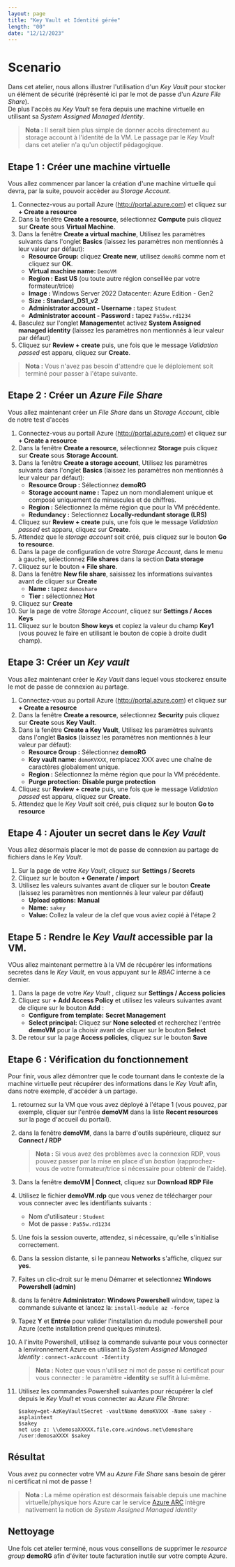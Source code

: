 ```yaml
---
layout: page
title: "Key Vault et Identité gérée"
length: "00"
date: "12/12/2023"
---
```

# Scenario
Dans cet atelier, nous allons illustrer l'utilisation d'un *Key Vault* pour stocker un élément de sécurité (réprésenté ici par le mot de passe d'un *Azure File Share*).  
De plus l'accès au *Key Vault* se fera depuis une machine virtuelle en utilisant sa *System Assigned Managed Identity*.  
> **Nota :** Il serait bien plus simple de donner accès directement au storage account à l'identité de la VM. Le passage par le *Key Vault* dans cet atelier n'a qu'un objectif pédagogique.  

## Etape 1 : Créer une machine virtuelle
Vous allez commencer par lancer la création d'une machine virtuelle qui devra, par la suite, pouvoir accèder au *Storage Account*.  
1. Connectez-vous au portail Azure (http://portal.azure.com) et cliquez sur **+ Create a resource**
1. Dans la fenêtre **Create a resource**, sélectionnez **Compute** puis cliquez sur **Create** sous **Virtual Machine**.
1. Dans la fenêtre **Create a virtual machine**, Utilisez les paramètres suivants dans l'onglet **Basics** (laissez les paramètres non mentionnés à leur valeur par défaut):  
   - **Resource Group:** cliquez **Create new**, utilisez ```demoRG``` comme nom et cliquez sur **OK**.
   - **Virtual machine name:** ```DemoVM```
   - **Region :** **East US** (ou toute autre région conseillée par votre formateur/trice)
   - **Image :** Windows Server 2022 Datacenter: Azure Edition - Gen2
   - **Size :** **Standard_DS1_v2**
   - **Administrator account - Username :** tapez ```Student```
   - **Administrator account - Password :** tapez ```Pa55w.rd1234```
1. Basculez sur l'onglet **Management**et activez **System Assigned managed identity** (laissez les paramètres non mentionnés à leur valeur par défaut)  
1. Cliquez sur **Review + create** puis, une fois que le message *Validation passed* est apparu, cliquez sur **Create**.
> **Nota :** Vous n'avez pas besoin d'attendre que le déploiement soit terminé pour passer à l'étape suivante.  

## Etape 2 : Créer un *Azure File Share*
Vous allez maintenant créer un *File Share* dans un *Storage Account*, cible de notre test d'accès
1. Connectez-vous au portail Azure (http://portal.azure.com) et cliquez sur **+ Create a resource**
1. Dans la fenêtre **Create a resource**, sélectionnez **Storage** puis cliquez sur **Create** sous **Storage Account**.
1. Dans la fenêtre **Create a storage account**, Utilisez les paramètres suivants dans l'onglet **Basics** (laissez les paramètres non mentionnés à leur valeur par défaut):  
    - **Resource Group :** Sélectionnez **demoRG**
    - **Storage account name :** Tapez un nom mondialement unique et composé uniquement de minuscules et de chiffres.
    - **Region :** Sélectionnez la même région que pour la VM précédente.
    - **Redundancy :** Selectionnez **Locally-redundant storage (LRS)**
1. Cliquez sur **Review + create** puis, une fois que le message *Validation passed* est apparu, cliquez sur **Create**.
1. Attendez que le *storage account* soit créé, puis cliquez sur le bouton **Go to resource**.
1. Dans la page de configuration de votre *Storage Account*, dans le menu à gauche, sélectionnez **File shares** dans la section **Data storage**
1. Cliquez sur le bouton **+ File share**.
1. Dans la fenêtre **New file share**, saisissez les informations suivantes avant de cliquer sur **Create**
    - **Name :** tapez ```demoshare```
    - **Tier :** sélectionnez **Hot**
1. Cliquez sur **Create**
1. Sur la page de votre *Storage Account*, cliquez sur **Settings / Acces Keys**
1. Cliquez sur le bouton **Show keys** et copiez la valeur du champ **Key1** (vous pouvez le faire en utilisant le bouton de copie à droite dudit champ).  

## Etape 3: Créer un *Key vault*
Vous allez maintenant créer le *Key Vault* dans lequel vous stockerez ensuite le mot de passe de connexion au partage.
1. Connectez-vous au portail Azure (http://portal.azure.com) et cliquez sur **+ Create a resource**
1. Dans la fenêtre **Create a resource**, sélectionnez **Security** puis cliquez sur **Create** sous **Key Vault**.
1. Dans la fenêtre **Create a Key Vault**, Utilisez les paramètres suivants dans l'onglet **Basics** (laissez les paramètres non mentionnés à leur valeur par défaut):  
    - **Resource Group :** Sélectionnez **demoRG**
    - **Key vault name:** ```demoKVXXX```, remplacez XXX avec une chaîne de caractères globalement unique.
    - **Region :** Sélectionnez la même région que pour la VM précédente.
    - **Purge protection:** **Disable purge protection**
1. Cliquez sur **Review + create** puis, une fois que le message *Validation passed* est apparu, cliquez sur **Create**.
1. Attendez que le *Key Vault* soit créé, puis cliquez sur le bouton **Go to resource**  

## Etape 4 : Ajouter un secret dans le *Key Vault*
Vous allez désormais placer le mot de passe de connexion au partage de fichiers dans le *Key Vault*.  
1. Sur la page de votre *Key Vault*, cliquez sur **Settings / Secrets**
1. Cliquez sur le bouton **+ Generate / import**
1. Utilisez les valeurs suivantes avant de cliquer sur le bouton **Create**  (laissez les paramètres non mentionnés à leur valeur par défaut)
    - **Upload options:** **Manual**
    - **Name:** ```sakey```
    - **Value:** Collez la valeur de la clef que vous aviez copié à l'étape 2  

## Etape 5 : Rendre le *Key Vault* accessible par la VM.
VOus allez maintenant permettre à la VM de récupérer les informations secretes dans le *Key Vault*, en vous appuyant sur le *RBAC* interne à ce dernier.
1. Dans la page de votre *Key Vault* , cliquez sur **Settings / Access policies**
1. Cliquez sur **+ Add Access Policy** et utilisez les valeurs suivantes avant de cliqure sur le bouton **Add** :
    - **Configure from template:** **Secret Management**
    - **Select principal:** Cliquez sur **None selected** et recherchez l'entrée **demoVM** pour la choisir avant de cliquer sur le bouton **Select**  
1. De retour sur la page **Access policies**, cliquez sur le bouton **Save**  

## Etape 6 : Vérification du fonctionnement
Pour finir, vous allez démontrer que le code tournant dans le contexte de la machine virtuelle peut récupérer des informations dans le *Key Vault* afin, dans notre exemple, d'accéder à un partage.
1. retournez sur la VM que vous avez déployé à l'étape 1 (vous pouvez, par exemple, cliquer sur l'entrée **demoVM** dans la liste **Recent resources** sur la page d'accueil du portail).
1. dans la fenêtre **demoVM**, dans la barre d'outils supérieure, cliquez sur **Connect / RDP**
    > **Nota :** Si vous avez des problèmes avec la connexion RDP, vous pouvez passer par la mise en place d'un *bastion* (rapprochez-vous de votre formateur/trice si nécessaire pour obtenir de l'aide).  
1. Dans la fenêtre **demoVM \| Connect**, cliquez sur **Download RDP File** 
1. Utilisez le fichier **demoVM.rdp** que vous venez de télécharger pour vous connecter avec les identifiants suivants :
    - Nom d'utilisateur : ```Student```
    - Mot de passe : ```Pa55w.rd1234```
1. Une fois la session ouverte, attendez, si nécessaire, qu'elle s'initialise correctement.
1. Dans la session distante, si le panneau **Networks** s'affiche, cliquez sur **yes**.
1. Faites un clic-droit sur le menu Démarrer et selectionnez **Windows Powershell (admin)**
1. dans la fenêtre **Administrator: Windows Powershell** window, tapez la commande suivante et lancez la:
    ```install-module az -force```
1. Tapez **Y** et **Entrée** pour valider l'installation du module powershell pour Azure (cette installation prend quelques minutes).
1. A l'invite Powershell, utilisez la commande suivante pour vous connecter à lenvironnement Azure en utilisant la *System Assigned Managed Identity* :
    ```connect-azAccount -Identity```
    > **Nota :** Notez que vous n'utilisez ni mot de passe ni certificat pour vous connecter : le paramètre **-identity** se suffit à lui-même.  

1. Utilisez les commandes Powershell suivantes pour récupérer la clef depuis le *Key Vault* et vous connecter au *Azure FIle Shrare*:
    ```
    $sakey=get-AzKeyVaultSecret -vaultName demoKVXXX -Name sakey -asplaintext
    $sakey
    net use z: \\demosaXXXXX.file.core.windows.net\demoshare /user:demosaXXXX $sakey
    ```

## Résultat
Vous avez pu connecter votre VM au *Azure File Share* sans besoin de gérer ni certificat ni mot de passe !
> **Nota :** La même opération est désormais faisable depuis une machine virtuelle/physique hors Azure car le service [Azure ARC](https://docs.microsoft.com/en-us/azure/azure-arc/servers/overview) intègre nativement la notion de *System Assigned Managed Identity*  
  
## Nettoyage
Une fois cet atelier terminé, nous vous conseillons de supprimer le *resource group* **demoRG** afin d'éviter toute facturation inutile sur votre compte Azure.